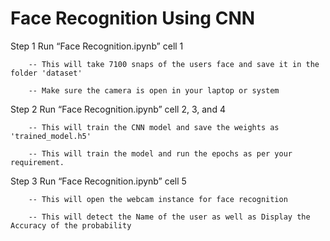 # Face Recognition Using CNN

Step 1 Run “Face Recognition.ipynb” cell 1

        -- This will take 7100 snaps of the users face and save it in the folder 'dataset'
        
        -- Make sure the camera is open in your laptop or system

Step 2 Run “Face Recognition.ipynb” cell 2, 3, and 4

        -- This will train the CNN model and save the weights as 'trained_model.h5'
        
        -- This will train the model and run the epochs as per your requirement. 


Step 3 Run “Face Recognition.ipynb” cell 5

        -- This will open the webcam instance for face recognition
        
        -- This will detect the Name of the user as well as Display the Accuracy of the probability



